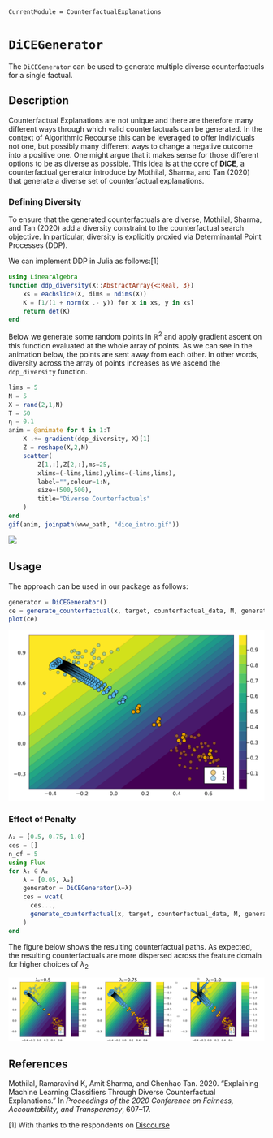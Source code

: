 
``` @meta
CurrentModule = CounterfactualExplanations 
```

# `DiCEGenerator`

The `DiCEGenerator` can be used to generate multiple diverse counterfactuals for a single factual.

## Description

Counterfactual Explanations are not unique and there are therefore many different ways through which valid counterfactuals can be generated. In the context of Algorithmic Recourse this can be leveraged to offer individuals not one, but possibly many different ways to change a negative outcome into a positive one. One might argue that it makes sense for those different options to be as diverse as possible. This idea is at the core of **DiCE**, a counterfactual generator introduce by Mothilal, Sharma, and Tan (2020) that generate a diverse set of counterfactual explanations.

### Defining Diversity

To ensure that the generated counterfactuals are diverse, Mothilal, Sharma, and Tan (2020) add a diversity constraint to the counterfactual search objective. In particular, diversity is explicitly proxied via Determinantal Point Processes (DDP).

We can implement DDP in Julia as follows:[1]

``` julia
using LinearAlgebra
function ddp_diversity(X::AbstractArray{<:Real, 3})
    xs = eachslice(X, dims = ndims(X))
    K = [1/(1 + norm(x .- y)) for x in xs, y in xs]
    return det(K)
end
```

Below we generate some random points in $\mathbb{R}^2$ and apply gradient ascent on this function evaluated at the whole array of points. As we can see in the animation below, the points are sent away from each other. In other words, diversity across the array of points increases as we ascend the `ddp_diversity` function.

``` julia
lims = 5
N = 5
X = rand(2,1,N)
T = 50
η = 0.1
anim = @animate for t in 1:T
    X .+= gradient(ddp_diversity, X)[1]
    Z = reshape(X,2,N)
    scatter(
        Z[1,:],Z[2,:],ms=25, 
        xlims=(-lims,lims),ylims=(-lims,lims),
        label="",colour=1:N,
        size=(500,500),
        title="Diverse Counterfactuals"
    )
end
gif(anim, joinpath(www_path, "dice_intro.gif"))
```

![](../www/dice_intro.gif)

## Usage

The approach can be used in our package as follows:

``` julia
generator = DiCEGenerator()
ce = generate_counterfactual(x, target, counterfactual_data, M, generator; num_counterfactuals=5)
plot(ce)
```

![](dice_files/figure-commonmark/cell-5-output-1.svg)

### Effect of Penalty

``` julia
Λ₂ = [0.5, 0.75, 1.0]
ces = []
n_cf = 5
using Flux
for λ₂ ∈ Λ₂  
    λ = [0.05, λ₂]
    generator = DiCEGenerator(λ=λ)
    ces = vcat(
      ces...,
      generate_counterfactual(x, target, counterfactual_data, M, generator; num_counterfactuals=n_cf)
    )
end
```

The figure below shows the resulting counterfactual paths. As expected, the resulting counterfactuals are more dispersed across the feature domain for higher choices of $\lambda_2$

![](dice_files/figure-commonmark/cell-7-output-1.svg)

## References

Mothilal, Ramaravind K, Amit Sharma, and Chenhao Tan. 2020. “Explaining Machine Learning Classifiers Through Diverse Counterfactual Explanations.” In *Proceedings of the 2020 Conference on Fairness, Accountability, and Transparency*, 607–17.

[1] With thanks to the respondents on [Discourse](https://discourse.julialang.org/t/getting-around-zygote-mutating-array-issue/83907/2.png)
